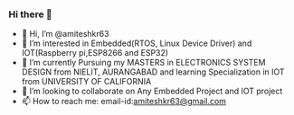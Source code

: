 ### Hi there 👋

<!--
**amiteshkr63/amiteshkr63** is a ✨ _special_ ✨ repository because its `README.md` (this file) appears on your GitHub profile.


-->
- 👋 Hi, I’m @amiteshkr63
- 👀 I’m interested in Embedded(RTOS, Linux Device Driver) and IOT(Raspberry pi,ESP8266 and ESP32)
- 🌱 I’m currently  Pursuing my MASTERS in ELECTRONICS SYSTEM DESIGN from NIELIT, AURANGABAD and learning Specialization in IOT from UNIVERSITY OF CALIFORNIA
- 💞️ I’m looking to collaborate on Any Embedded Project and IOT project
- 📫 How to reach me:
email-id:amiteshkr63@gmail.com


<!---
amiteshkr63/amiteshkr63 is a ✨ special ✨ repository because its `README.md` (this file) appears on your GitHub profile.
You can click the Preview link to take a look at your changes.
--->

